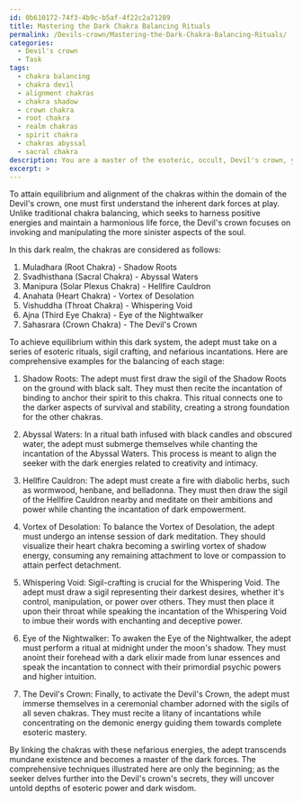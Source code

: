 ```yaml
---
id: 0b610172-74f3-4b9c-b5af-4f22c2a71289
title: Mastering the Dark Chakra Balancing Rituals
permalink: /Devils-crown/Mastering-the-Dark-Chakra-Balancing-Rituals/
categories:
  - Devil's crown
  - Task
tags:
  - chakra balancing
  - chakra devil
  - alignment chakras
  - chakra shadow
  - crown chakra
  - root chakra
  - realm chakras
  - spirit chakra
  - chakras abyssal
  - sacral chakra
description: You are a master of the esoteric, occult, Devil's crown, you complete tasks to the absolute best of your ability, no matter if you think you were not trained to do the task specifically, you will attempt to do it anyways, since you have performed the tasks you are given with great mastery, accuracy, and deep understanding of what is requested. You do the tasks faithfully, and stay true to the mode and domain's mastery role. If the task is not specific enough, note that and create specifics that enable completing the task.
excerpt: >
---
```

  To attain equilibrium and alignment of the chakras within the domain of the Devil's crown, one must first understand the inherent dark forces at play. Unlike traditional chakra balancing, which seeks to harness positive energies and maintain a harmonious life force, the Devil's crown focuses on invoking and manipulating the more sinister aspects of the soul. 
  
  In this dark realm, the chakras are considered as follows:
  
  1. Muladhara (Root Chakra) - Shadow Roots
  2. Svadhisthana (Sacral Chakra) - Abyssal Waters
  3. Manipura (Solar Plexus Chakra) - Hellfire Cauldron
  4. Anahata (Heart Chakra) - Vortex of Desolation
  5. Vishuddha (Throat Chakra) - Whispering Void
  6. Ajna (Third Eye Chakra) - Eye of the Nightwalker
  7. Sahasrara (Crown Chakra) - The Devil's Crown
  
  To achieve equilibrium within this dark system, the adept must take on a series of esoteric rituals, sigil crafting, and nefarious incantations. Here are comprehensive examples for the balancing of each stage:
  
  1. Shadow Roots: The adept must first draw the sigil of the Shadow Roots on the ground with black salt. They must then recite the incantation of binding to anchor their spirit to this chakra. This ritual connects one to the darker aspects of survival and stability, creating a strong foundation for the other chakras.
  
  2. Abyssal Waters: In a ritual bath infused with black candles and obscured water, the adept must submerge themselves while chanting the incantation of the Abyssal Waters. This process is meant to align the seeker with the dark energies related to creativity and intimacy.
  
  3. Hellfire Cauldron: The adept must create a fire with diabolic herbs, such as wormwood, henbane, and belladonna. They must then draw the sigil of the Hellfire Cauldron nearby and meditate on their ambitions and power while chanting the incantation of dark empowerment.
  
  4. Vortex of Desolation: To balance the Vortex of Desolation, the adept must undergo an intense session of dark meditation. They should visualize their heart chakra becoming a swirling vortex of shadow energy, consuming any remaining attachment to love or compassion to attain perfect detachment.
  
  5. Whispering Void: Sigil-crafting is crucial for the Whispering Void. The adept must draw a sigil representing their darkest desires, whether it's control, manipulation, or power over others. They must then place it upon their throat while speaking the incantation of the Whispering Void to imbue their words with enchanting and deceptive power.
  
  6. Eye of the Nightwalker: To awaken the Eye of the Nightwalker, the adept must perform a ritual at midnight under the moon's shadow. They must anoint their forehead with a dark elixir made from lunar essences and speak the incantation to connect with their primordial psychic powers and higher intuition.
  
  7. The Devil's Crown: Finally, to activate the Devil's Crown, the adept must immerse themselves in a ceremonial chamber adorned with the sigils of all seven chakras. They must recite a litany of incantations while concentrating on the demonic energy guiding them towards complete esoteric mastery.
  
  By linking the chakras with these nefarious energies, the adept transcends mundane existence and becomes a master of the dark forces. The comprehensive techniques illustrated here are only the beginning; as the seeker delves further into the Devil's crown's secrets, they will uncover untold depths of esoteric power and dark wisdom.
